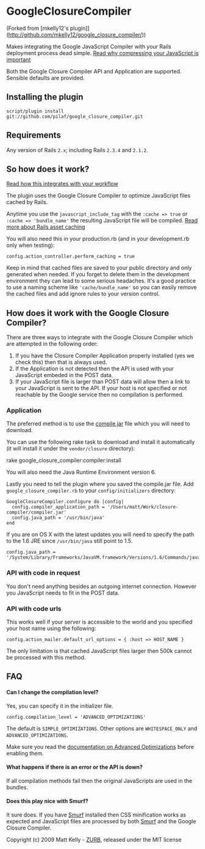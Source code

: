 # GoogleClosureCompiler

(Forked from [mkelly12's plugin]](http://github.com/mkelly12/google_closure_compiler/))

Makes integrating the Google JavaScript Compiler with your Rails deployment process dead simple. [Read why compressing your JavaScript is important](http://www.zurb.com/article/311/shrink-your-javascript-with-the-google-compiler-rails-plugin)

Both the Google Closure Compiler API and Application are supported. Sensible defaults are provided.

## Installing the plugin

	script/plugin install git://github.com/pilaf/google_closure_compiler.git
	
## Requirements

Any version of Rails `2.x`; including Rails `2.3.4` and `2.1.2`.

## So how does it work?

[Read how this integrates with your workflow](http://www.zurb.com/article/311/shrink-your-javascript-with-the-google-compiler-rails-plugin)

The plugin uses the Google Closure Compiler to optimize JavaScript files cached by Rails.

Anytime you use the `javascript_include_tag` with the `:cache => true` or `:cache => 'bundle_name'` the resulting JavaScript file will be compiled. [Read more about Rails asset caching](http://api.rubyonrails.org/classes/ActionView/Helpers/AssetTagHelper.html#M001713)

You will also need this in your production.rb (and in your development.rb only when testing):

	config.action_controller.perform_caching = true

Keep in mind that cached files are saved to your public directory and only generated when needed. If you forget to delete them in the development environment they can lead to some serious headaches. It's a good practice to use a naming scheme like `'cache/bundle_name'` so you can easily remove the cached files and add ignore rules to your version control.

## How does it work with the Google Closure Compiler?

There are three ways to integrate with the Google Closure Compiler which are attempted in the following order: 

1. If you have the Closure Compiler Application properly installed (yes we check this) then that is always used. 
2. If the Application is not detected then the API is used with your JavaScript embeded in the POST data. 
3. If your JavaScript file is larger than POST data will allow then a link to your JavaScript is sent to the API. If your host is not specified or not reachable by the Google service then no compilation is performed.

### Application

The preferred method is to use the [compile.jar](http://closure-compiler.googlecode.com/files/compiler-latest.zip) file which you will need to download.

You can use the following rake task to download and install it automatically (it will install it under the `vendor/closure` directory):

  rake google_closure_compiler:compiler:install

You will also need the Java Runtime Environment version 6.

Lastly you need to tell the plugin where you saved the compile.jar file. Add `google_closure_compiler.rb` to your `config/initializers` directory:

	GoogleClosureCompiler.configure do |config|
	  config.compiler_application_path = '/Users/matt/Work/closure-compiler/compiler.jar'
	  config.java_path = '/usr/bin/java'
	end

If you are on OS X with the latest updates you will need to specify the path to the 1.6 JRE since `/usr/bin/java` still point to 1.5.

	config.java_path = '/System/Library/Frameworks/JavaVM.framework/Versions/1.6/Commands/java'

### API with code in request

You don't need anything besides an outgoing internet connection. However you JavaScript needs to fit in the POST data.

### API with code urls

This works well if your server is accessible to the world and you specified your host name using the following:

	config.action_mailer.default_url_options = { :host => HOST_NAME }
	
The only limitation is that cached JavaScript files larger then 500k cannot be processed with this method.

## FAQ

#### Can I change the compilation level?
Yes, you can specify it in the initializer file.

	config.compilation_level = 'ADVANCED_OPTIMIZATIONS'
	
The default is `SIMPLE_OPTIMIZATIONS`. Other options are `WHITESPACE_ONLY` and `ADVANCED_OPTIMIZATIONS`.

Make sure you read the [documentation on Advanced Optimizations](http://code.google.com/closure/compiler/docs/api-tutorial3.html) before enabling them.

#### What happens if there is an error or the API is down?
If all compilation methods fail then the original JavaScripts are used in the bundles.

#### Does this play nice with Smurf?
It sure does. If you have [Smurf](http://gusg.us/code/ruby/smurf-rails-autominifying-js-css-plugin.html) installed then CSS minification works as expected and JavaScript files are processed by both [Smurf](http://gusg.us/code/ruby/smurf-rails-autominifying-js-css-plugin.html) and the Google Closure Compiler.

Copyright (c) 2009 Matt Kelly - [ZURB](http://www.zurb.com), released under the MIT license
